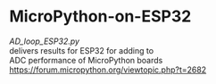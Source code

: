 # MicroPython-on-ESP32

*AD_loop_ESP32.py*    
delivers results for ESP32 for adding to       
ADC performance of MicroPython boards
https://forum.micropython.org/viewtopic.php?t=2682
